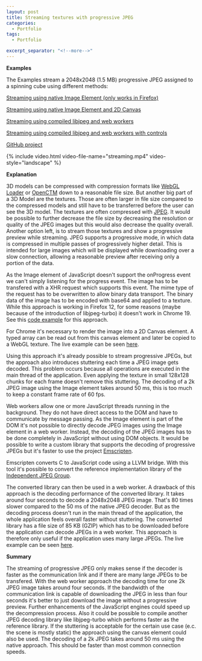 ```yaml
---
layout: post
title: Streaming textures with progressive JPEG
categories:
  - Portfolio
tags:
  - Portfolio

excerpt_separator: "<!--more-->"
---
```


**Examples**

The Examples stream a 2048x2048 (1.5 MB) progressive JPEG assigned to a spinning cube using different methods:

[Streaming using native Image Element (only works in Firefox)](http://bompo.github.com/streamingtextures/streaming_native.html)

[Streaming using native Image Element and 2D Canvas](http://bompo.github.com/streamingtextures/streaming_native_canvas.html)

[Streaming using compiled libjpeg and web workers](http://bompo.github.com/streamingtextures/streaming_worker.html)

[Streaming using compiled libjpeg and web workers with controls](http://bompo.github.com/streamingtextures/streaming_worker_custom.html)

[GitHub project](https://github.com/bompo/streamingtextures)


{% include video.html video-file-name="streaming.mp4" video-style="landscape" %}


**Explanation**

3D models can be compressed with compression formats like [WebGL Loader](http://code.google.com/p/webgl-loader/) or [OpenCTM](http://code.google.com/p/js-openctm/) down to a reasonable file size.
But another big part of a 3D Model are the textures. Those are often larger in file size compared to the compressed models and still have to be transferred before the user can see the 3D model.
The textures are often compressed with [JPEG](http://en.wikipedia.org/wiki/JPEG). It would be possible to further decrease the file size by decreasing the resolution or quality of the JPEG images but this would also decrease the quality overall. Another option left, is to stream those textures and show a progressive preview while streaming. JPEG supports a progressive mode, in which data is compressed in multiple passes of progressively higher detail. This is intended for large images which will be displayed while downloading over a slow connection, allowing a reasonable preview after receiving only a portion of the data.

As the Image element of JavaScript doesn't support the onProgress event we can't simply listening for the progress event. The image has to be transfered with a XHR request which supports this event. The mime type of the request has to be overwritten to allow binary data transport. The binary data of the image has to be encoded with base64 and applied to a texture. While this approach is working in Firefox 12, for some reasons (maybe because of the introduction of libjpeg-turbo) it doesn't work in Chrome 19. See this [code example](http://bompo.github.com/streamingtextures/streaming_native.html) for this approach.

For Chrome it's necessary to render the image into a 2D Canvas element. A typed array can be read out from this canvas element and later be copied to a WebGL texture. The live example can be seen [here](http://bompo.github.com/streamingtextures/streaming_native_canvas.html).

Using this approach it's already possible to stream progressive JPEGs, but the approach also introduces stuttering each time a JPEG image gets decoded. This problem occurs because all operations are executed in the main thread of the application. Even applying the texture in small 128x128 chunks for each frame doesn't remove this stuttering. The decoding of a 2k JPEG image using the Image element takes around 50 ms, this is too much to keep a constant frame rate of 60 fps.

Web workers allow one or more JavaScript threads running in the background. They do not have direct access to the DOM and have to communicate by message passing. As the Image element is part of the DOM it's not possible to directly decode JPEG images using the Image element in a web worker. Instead, the decoding of the JPEG images has to be done completely in JavaScript without using DOM objects. It would be possible to write a custom library that supports the decoding of progressive JPEGs but it's faster to use the project [Emscripten](https://github.com/kripken/emscripten).

Emscripten converts C to JavaScript code using a LLVM bridge. With this tool it's possible to convert the reference implementation library of the [Independent JPEG Group](http://www.ijg.org/).

The converted library can then be used in a web worker. A drawback of this approach is the decoding performance of the converted library. It takes around four seconds to decode a 2048x2048 JPEG image. That's 80 times slower compared to the 50 ms of the native JPEG decoder. But as the decoding process doesn't run in the main thread of the application, the whole application feels overall faster without stuttering. The converted library has a file size of 85 KB (GZIP) which has to be downloaded before the application can decode JPEGs in a web worker. This approach is therefore only useful if the application uses many large JPEGs. The live example can be seen [here](http://bompo.github.com/streamingtextures/streaming_worker.html).

**Summary**

The streaming of progressive JPEG only makes sense if the decoder is faster as the communication link and if there are many large JPEGs to be transfered. With the web worker approach the decoding time for one 2k JPEG image takes around four seconds. If the bandwidth of the communication link is capable of downloading the JPEG in less than four seconds it's better to just download the image without a progressive preview. Further enhancements of the JavaScript engines could speed up the decompression process. Also it could be possible to compile another JPEG decoding library like libjpeg-turbo which performs faster as the reference library. If the stuttering is acceptable for the certain use case (e.c. the scene is mostly static) the approach using the canvas element could also be used. The decoding of a 2k JPEG takes around 50 ms using the native approach. This should be faster than most common connection speeds.